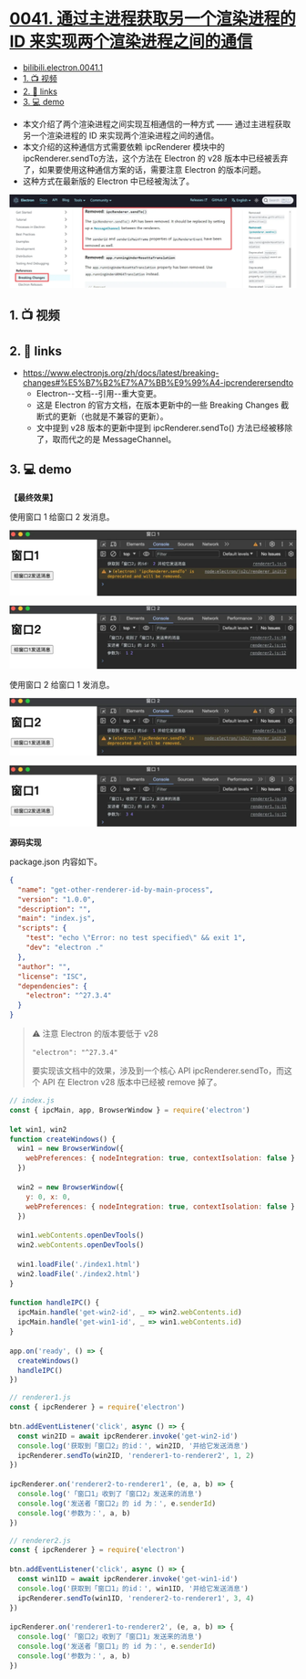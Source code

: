 # [0041. 通过主进程获取另一个渲染进程的 ID 来实现两个渲染进程之间的通信](https://github.com/Tdahuyou/electron/tree/main/0041.%20%E9%80%9A%E8%BF%87%E4%B8%BB%E8%BF%9B%E7%A8%8B%E8%8E%B7%E5%8F%96%E5%8F%A6%E4%B8%80%E4%B8%AA%E6%B8%B2%E6%9F%93%E8%BF%9B%E7%A8%8B%E7%9A%84%20ID%20%E6%9D%A5%E5%AE%9E%E7%8E%B0%E4%B8%A4%E4%B8%AA%E6%B8%B2%E6%9F%93%E8%BF%9B%E7%A8%8B%E4%B9%8B%E9%97%B4%E7%9A%84%E9%80%9A%E4%BF%A1)


<!-- region:toc -->


- [bilibili.electron.0041.1](https://www.bilibili.com/video/BV1CBFyeREsn)
- [1. 📺 视频](#1--视频)
- [2. 🔗 links](#2--links)
- [3. 💻 demo](#3--demo)
<!-- endregion:toc -->
- 本文介绍了两个渲染进程之间实现互相通信的一种方式 —— 通过主进程获取另一个渲染进程的 ID 来实现两个渲染进程之间的通信。
- 本文介绍的这种通信方式需要依赖 ipcRenderer 模块中的 ipcRenderer.sendTo方法，这个方法在 Electron 的 v28 版本中已经被丢弃了，如果要使用这种通信方案的话，需要注意 Electron 的版本问题。
- 这种方式在最新版的 Electron 中已经被淘汰了。

![](assets/2024-10-05-22-05-41.png)

## 1. 📺 视频

<BilibiliOutsidePlayer id="BV1CBFyeREsn" />

## 2. 🔗 links

- https://www.electronjs.org/zh/docs/latest/breaking-changes#%E5%B7%B2%E7%A7%BB%E9%99%A4-ipcrenderersendto
  - Electron--文档--引用--重大变更。
  - 这是 Electron 的官方文档，在版本更新中的一些 Breaking Changes 截断式的更新（也就是不兼容的更新）。
  - 文中提到 v28 版本的更新中提到 ipcRenderer.sendTo() 方法已经被移除了，取而代之的是 MessageChannel。

## 3. 💻 demo

**【最终效果】**

使用窗口 1 给窗口 2 发消息。

![](assets/2024-10-05-22-08-27.png)

![](assets/2024-10-05-22-08-36.png)

使用窗口 2 给窗口 1 发消息。

![](assets/2024-10-05-22-08-48.png)

![](assets/2024-10-05-22-08-53.png)

**源码实现**

package.json 内容如下。

```json
{
  "name": "get-other-renderer-id-by-main-process",
  "version": "1.0.0",
  "description": "",
  "main": "index.js",
  "scripts": {
    "test": "echo \"Error: no test specified\" && exit 1",
    "dev": "electron ."
  },
  "author": "",
  "license": "ISC",
  "dependencies": {
    "electron": "^27.3.4"
  }
}
```

> ⚠️ 注意 Electron 的版本要低于 v28
>
> `"electron": "^27.3.4"`
>
> 要实现该文档中的效果，涉及到一个核心 API ipcRenderer.sendTo，而这个 API 在 Electron v28 版本中已经被 remove 掉了。

```js
// index.js
const { ipcMain, app, BrowserWindow } = require('electron')

let win1, win2
function createWindows() {
  win1 = new BrowserWindow({
    webPreferences: { nodeIntegration: true, contextIsolation: false }
  })

  win2 = new BrowserWindow({
    y: 0, x: 0,
    webPreferences: { nodeIntegration: true, contextIsolation: false }
  })

  win1.webContents.openDevTools()
  win2.webContents.openDevTools()

  win1.loadFile('./index1.html')
  win2.loadFile('./index2.html')
}

function handleIPC() {
  ipcMain.handle('get-win2-id', _ => win2.webContents.id)
  ipcMain.handle('get-win1-id', _ => win1.webContents.id)
}

app.on('ready', () => {
  createWindows()
  handleIPC()
})
```

```js
// renderer1.js
const { ipcRenderer } = require('electron')

btn.addEventListener('click', async () => {
  const win2ID = await ipcRenderer.invoke('get-win2-id')
  console.log('获取到「窗口2」的id：', win2ID, '并给它发送消息')
  ipcRenderer.sendTo(win2ID, 'renderer1-to-renderer2', 1, 2)
})

ipcRenderer.on('renderer2-to-renderer1', (e, a, b) => {
  console.log('「窗口1」收到了「窗口2」发送来的消息')
  console.log('发送者「窗口2」的 id 为：', e.senderId)
  console.log('参数为：', a, b)
})
```

```js
// renderer2.js
const { ipcRenderer } = require('electron')

btn.addEventListener('click', async () => {
  const win1ID = await ipcRenderer.invoke('get-win1-id')
  console.log('获取到「窗口1」的id：', win1ID, '并给它发送消息')
  ipcRenderer.sendTo(win1ID, 'renderer2-to-renderer1', 3, 4)
})

ipcRenderer.on('renderer1-to-renderer2', (e, a, b) => {
  console.log('「窗口2」收到了「窗口1」发送来的消息')
  console.log('发送者「窗口1」的 id 为：', e.senderId)
  console.log('参数为：', a, b)
})
```











